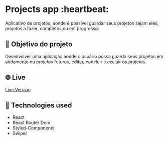 <h1>Projects app :heartbeat:</h1> 

Aplicativo de projetos, aonde é possível guardar seus projetos sejam eles, projetos a fazer, completos ou em progresso.

## 🎯 Objetivo do projeto 

Desenvolver uma aplicação aonde o usuário possa guarda seus projetos em andamento ou projetos futuros, editar, concluir e excluir os projetos.

## 🌐 Live

<a href="https://project-test-topaz.vercel.app/" target="_blank">Live Version</a>
&nbsp;

## 🚀 Technologies used

- React
- React Router Dom
- Styled-Components
- Swiper
